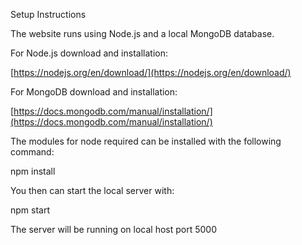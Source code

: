 Setup Instructions

The website runs using Node.js and a local MongoDB database.

For Node.js download and installation:

[https://nodejs.org/en/download/](https://nodejs.org/en/download/)

For MongoDB download and installation:

[https://docs.mongodb.com/manual/installation/](https://docs.mongodb.com/manual/installation/)

The modules for node required can be installed with the following command:

npm install

You then can start the local server with:

npm start

The server will be running on local host port 5000
